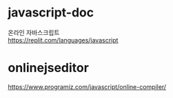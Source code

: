# javascript-doc

온라인 자바스크립트  
https://replit.com/languages/javascript

# onlinejseditor

https://www.programiz.com/javascript/online-compiler/
